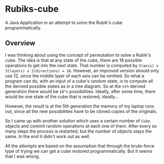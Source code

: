 # Rubiks-cube

A Java Application in an attempt to solve the Rubik's cube programmatically.

## Overview

I was thinking about using the concept of permutation to solve a Rubik's cube.
The idea is that at any state of the cube, there are 18 possible operations to get
into the next state. That number is computed by `3(axis) x 3(layers) x 2(directions) = 18`.
However, an improved version should only use 12, since the middle layer of each axis
can be omitted. So what a program can do, with an input of a cube's random state, is 
to compute all the derived possible states as in a tree diagram. So at the `nth` derived
generation there would be `18^n` possibilities. Ideally, after some time, there would be 
one state of the cube that is restored, ideally... 

However, the result is at the 5th generation the memory of my laptop runs out, since
all the new possibilities have to be cloned copies of the originals. 

So I came up with another solution which uses a certain number of `Cube` objects
and commit random operations at each one of them. After every so many steps the
process is restarted, but the number of objects stays the same. In the end it didn't
work out as well.

All the attempts are based on the assumption that through the brute-force type
of trying we can get a cube restored programmatically. But it seems that I was
wrong.
